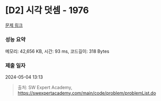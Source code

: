 # [D2] 시각 덧셈 - 1976 

[문제 링크](https://swexpertacademy.com/main/code/problem/problemDetail.do?contestProbId=AV5PttaaAZIDFAUq) 

### 성능 요약

메모리: 42,656 KB, 시간: 93 ms, 코드길이: 318 Bytes

### 제출 일자

2024-05-04 13:13



> 출처: SW Expert Academy, https://swexpertacademy.com/main/code/problem/problemList.do